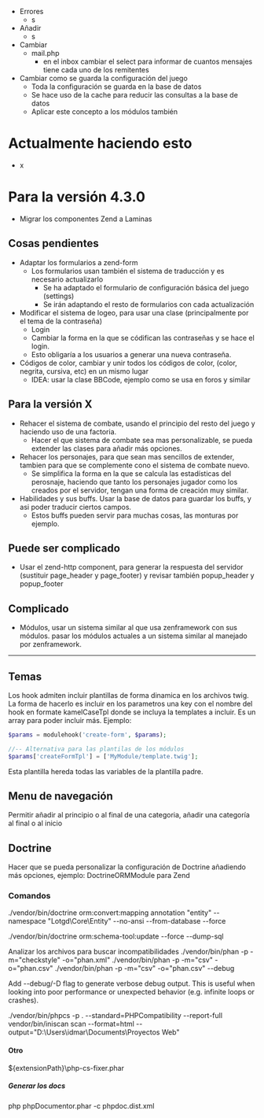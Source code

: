 -   Errores
    -   s
-   Añadir
    -   s
-   Cambiar
    -   mail.php
        -   en el inbox cambiar el select para informar de cuantos mensajes tiene cada uno de los remitentes
-   Cambiar como se guarda la configuración del juego
    -   Toda la configuración se guarda en la base de datos
    -   Se hace uso de la cache para reducir las consultas a la base de datos
    -   Aplicar este concepto a los módulos también

# Actualmente haciendo esto
- x

# Para la versión 4.3.0
-   Migrar los componentes Zend a Laminas

## Cosas pendientes
-   Adaptar los formularios a zend-form
    -   Los formularios usan también el sistema de traducción y es necesario actualizarlo
        -   Se ha adaptado el formulario de configuración básica del juego (settings)
        -   Se irán adaptando el resto de formularios con cada actualización
-   Modificar el sistema de logeo, para usar una clase (principalmente por el tema de la contraseña)
    -   Login
    -   Cambiar la forma en la que se códifican las contraseñas y se hace el login.
    -   Esto obligaría a los usuarios a generar una nueva contraseña.
-   Códigos de color, cambiar y unir todos los códigos de color, (color, negrita, cursiva, etc) en un mismo lugar
    -   IDEA: usar la clase BBCode, ejemplo como se usa en foros y similar



## Para la versión X

-   Rehacer el sistema de combate, usando el principio del resto del juego y haciendo uso de una factoria.
    -   Hacer el que sistema de combate sea mas personalizable, se pueda extender las clases para añadir más opciones.
-   Rehacer los personajes, para que sean mas sencillos de extender, tambien para que se complemente cono el sistema de combate nuevo.
    -   Se simplifica la forma en la que se calcula las estadísticas del perosnaje, haciendo que tanto los personajes jugador como los creados por el servidor, tengan una forma de creación muy similar.
-   Habilidades y sus buffs. Usar la base de datos para guardar los buffs, y asi poder traducir ciertos campos.
    -   Estos buffs pueden servir para muchas cosas, las monturas por ejemplo.

## Puede ser complicado
-   Usar el zend-http component, para generar la respuesta del servidor (sustituir page_header y page_footer) y revisar también popup_header y popup_footer

## Complicado
-   Módulos, usar un sistema similar al que usa zenframework con sus módulos. pasar los módulos actuales a un sistema similar al manejado por zenframework.

* * *


## Temas

Los hook admiten incluir plantillas de forma dinamica en los archivos twig.
La forma de hacerlo es incluir en los parametros una key con el nombre del hook en formate kamelCaseTpl donde se incluya la templates a incluir. Es un array para poder incluir más.
Ejemplo:

```php
$params = modulehook('create-form', $params);

//-- Alternativa para las plantilas de los módulos
$params['createFormTpl'] = ['MyModule/template.twig'];
```

Esta plantilla hereda todas las variables de la plantilla padre.

## Menu de navegación

Permitir añadir al principio o al final de una categoria, añadir una categoría al final o al inicio

## Doctrine

Hacer que se pueda personalizar la configuración de Doctrine añadiendo más opciones, ejemplo: DoctrineORMModule para Zend


### Comandos
./vendor/bin/doctrine orm:convert:mapping annotation "entity" --namespace "Lotgd\Core\Entity\" --no-ansi --from-database --force

./vendor/bin/doctrine orm:schema-tool:update --force --dump-sql


Analizar los archivos para buscar incompatibilidades
./vendor/bin/phan -p -m="checkstyle" -o="phan.xml"
./vendor/bin/phan -p -m="csv" -o="phan.csv"
./vendor/bin/phan -p -m="csv" -o="phan.csv" --debug

Add --debug/-D flag to generate verbose debug output.
This is useful when looking into poor performance or unexpected behavior (e.g. infinite loops or crashes).

<!-- Sin uso -->
./vendor/bin/phpcs -p . --standard=PHPCompatibility --report-full
vendor/bin/iniscan scan --format=html --output="D:\\Users\\idmar\\Documents\\Proyectos Web"


#### Otro

${extensionPath}\\php-cs-fixer.phar

##### Generar los docs
php phpDocumentor.phar -c phpdoc.dist.xml

